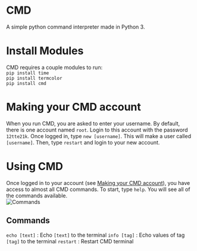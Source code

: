 # CMD
A simple python command interpreter made in Python 3.
# Install Modules
CMD requires a couple modules to run:  
```pip install time```  
```pip install termcolor```  
```pip install cmd```  
# Making your CMD account
When you run CMD, you are asked to enter your username. By default, there is one account named `root`. Login to this account with the password `12tte21k`. Once logged in, type `new [username]`. This will make a user called `[username]`. Then, type `restart` and login to your new account.  
# Using CMD
Once logged in to your account (see [Making your CMD account](#-making-your-cmd-account)), you have access to almost all CMD commands. To start, type `help`. You will see all of the commands available.  
![Commands](https://github.com/AzureTecDevs/CMD/blob/main/cmd.png)
## Commands
`echo [text]` : Echo `[text]` to the terminal
`info [tag]` : Echo values of tag `[tag]` to the terminal
`restart` : Restart CMD terminal
